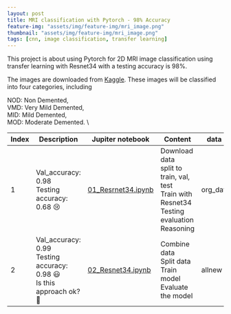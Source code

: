 ```yaml
---
layout: post
title: MRI classification with Pytorch - 98% Accuracy
feature-img: "assets/img/feature-img/mri_image.png"
thumbnail: "assets/img/feature-img/mri_image.png"
tags: [cnn, image classification, transfer learning]
---
```


This project is about using Pytorch for 2D MRI image classification using transfer learning with Resnet34 with a testing accuracy is 98%.

The images are downloaded from [Kaggle](https://www.kaggle.com/datasets/tourist55/alzheimers-dataset-4-class-of-images). These images will be classified into four categories, including 

NOD: Non Demented, \
VMD: Very Mild Demented, \
MID: Mild Demented, \
MOD: Moderate Demented. \

Index | Description | Jupiter notebook| Content | data | 
------------- | ------------- |---------------|------------|--------------|
1 | Val_accuracy: 0.98 <br> Testing accuracy: 0.68 😢 | [01_Resrnet34.ipynb](https://github.com/tranktle/2022_mri_classification/blob/main/01-Resnet34.ipynb) |Download data <br> split to train, val, test <br> Train with Resnet34 <br> Testing evaluation <br> Reasoning | org_day|
2 | Val_accuracy: 0.99 <br> Testing accuracy: 0.98 😃 <br> Is this approach ok? 🤔| [02_Resnet34.ipynb](https://github.com/tranktle/2022_mri_classification/blob/main/02-Resnet34.ipynb)| Combine data<br> Split data <br> Train model<br> Evaluate the model| allnew|
